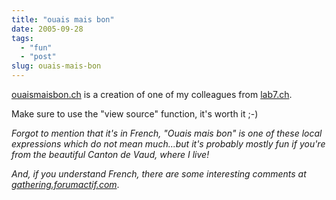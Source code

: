 ```yaml
---
title: "ouais mais bon"
date: 2005-09-28
tags: 
  - "fun"
  - "post"
slug: ouais-mais-bon
---
```


[ouaismaisbon.ch](http://www.ouaismaisbon.ch/) is a creation of one of my colleagues from [lab7.ch](http://www.lab7.ch).

Make sure to use the "view source" function, it's worth it ;-)

_Forgot to mention that it's in French, "Ouais mais bon" is one of these local expressions which do not mean much...but it's probably mostly fun if you're from the beautiful Canton de Vaud, where I live!_

_And, if you understand French, there are some interesting comments at [gathering.forumactif.com](http://gathering.forumactif.com/sutra14308-ouais-mais-bon.htm)_.
